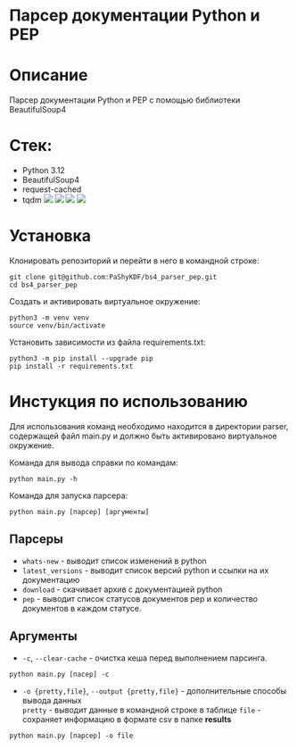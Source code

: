 # Парсер документации Python и PEP
# Описание
Парсер документации Python и PEP с помощью библиотеки BeautifulSoup4
# Стек:
- Python 3.12
- BeautifulSoup4
- request-cached
- tqdm
<img src="https://img.shields.io/badge/Python-3776ab?style=for-the-badge&logo=python&logoColor=yellow"/> <img src="https://img.shields.io/badge/BeautifulSoup4-F0E68C?style=for-the-badge&"/> <img src="https://img.shields.io/badge/request--cached-9ACD32?style=for-the-badge&"/> <img src="https://img.shields.io/badge/tqdm-FF6347?style=for-the-badge&"/>
# Установка
Клонировать репозиторий и перейти в него в командной строке:
```
git clone git@github.com:PaShyKDF/bs4_parser_pep.git
cd bs4_parser_pep
```
Cоздать и активировать виртуальное окружение:
```
python3 -m venv venv
source venv/bin/activate
```
Установить зависимости из файла requirements.txt:
```
python3 -m pip install --upgrade pip
pip install -r requirements.txt
```

# Инстукция по использованию
Для использования команд необходимо находится в директории parser, содержащей файл main.py и должно быть активировано виртуальное окружение.

Команда для вывода справки по командам:
```
python main.py -h
```
Команда для запуска парсера:
```
python main.py [парсер] [аргументы]
```
## Парсеры
- `whats-new` - выводит список изменений в python
- `latest_versions` - выводит список версий python и ссылки на их документацию
- `download` - скачивает архив с документацией python
- `pep` - выводит список статусов документов pep
и количество документов в каждом статусе.
## Аргументы

- `-c`, `--clear-cache` - очистка кеша перед выполнением парсинга.
```
python main.py [пасер] -c
```
- `-o {pretty,file}`, `--output {pretty,file}`   - дополнительные способы вывода данных   
`pretty` - выводит данные в командной строке в таблице
`file` - сохраняет информацию в формате csv в папке **results**
```
python main.py [парсер] -o file
```